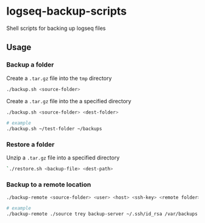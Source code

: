 # logseq-backup-scripts

Shell scripts for backing up logseq files

## Usage

### Backup a folder

Create a `.tar.gz` file into the `tmp` directory

```bash
./backup.sh <source-folder>
```

Create a `.tar.gz` file into the a specified directory

```bash
./backup.sh <source-folder> <dest-folder>

# example
./backup.sh ~/test-folder ~/backups
```

### Restore a folder

Unzip a `.tar.gz` file into a specified directory

```bash
`./restore.sh <backup-file> <dest-path>
```

### Backup to a remote location

```bash
./backup-remote <source-folder> <user> <host> <ssh-key> <remote folder>

# example
./backup-remote ./source trey backup-server ~/.ssh/id_rsa /var/backups
```
